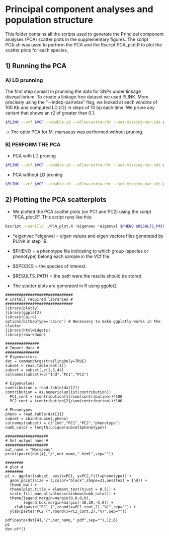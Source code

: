 
# Principal component analyses and population structure

This folder contains all the scripts used to generate the Principal component analyses (PCA) scatter plots in the supplementary figures. The script PCA.sh was used to perform the PCA and the Rscript PCA_plot.R to plot the scatter plots for each species. 

## 1) Running the PCA
### A) LD prunning

The first step consist in prunning the data for SNPs under linkage disequilibrium. To create a linkage free dataset we used PLINK. More precisely using the "--indep-pairwise" flag, we looked at each window of 100 Kb and computed LD (r2) in steps of 10 bp each time. We prune any variant that shows an r2 of greater than 0.1.

``` bash
$PLINK --vcf $VCF --double-id --allow-extra-chr --set-missing-var-ids @:# --indep-pairwise 100 10 0.1 
```

-> The optix PCA for M. marsaeus was performed without pruning. 

### B)  PERFORM THE PCA
- PCA with LD pruning
  
``` bash
$PLINK --vcf $VCF --double-id --allow-extra-chr --set-missing-var-ids @:# --pca --extract *prune.in 
```

- PCA without LD pruning
``` bash
$PLINK --vcf $VCF --double-id --allow-extra-chr --set-missing-var-ids @:# --pca
```

## 2) Plotting the PCA scatterplots

- We plotted the PCA scatter plots (on PC1 and PC2) using the script "PCA_plot.R". This script runs like this:

``` bash
Rscript --vanilla ./PCA_plot.R *eigenvec *eigenval $PHENO $RESULTS_PATH $SPECIES
```
- *eigenvec *eigenval = eigen values and eigen vectors files generated by PLINK in step 1B.
- $PHENO = a phenotype file indicating to which group (species or phenotype) belong each sample in the VCf file.
- $SPECIES = the species of interest.
- $RESULTS_PATH = the path were the results should be stored.

- The scatter plots are generated in R using ggplot2

```
##############################
# Install required libraries #
##############################
library(plotly)
library(ggplot2)
library(Cairo)
options(bitmapType='cairo') # Necessary to make ggplotly works in the cluster
library(htmlwidgets)
library(rmarkdown)

###############
# Import data #
###############
# Eigenvectors
dat = commandArgs(trailingOnly=TRUE)
subset = read.table(dat[1])
subset = subset[,c(1,3,4)]
colnames(subset)=c("Ind","PC1","PC2")

# Eigenvalues
contribution = read.table(dat[2])
contribution = as.numeric(unlist(contribution))
  PC1_cont = (contribution[1]/sum(contribution))*100
  PC2_cont = (contribution[2]/sum(contribution))*100

# Phenotypes
pheno = read.table(dat[3])
subset = cbind(subset,pheno)
colnames(subset) = c("Ind","PC1","PC2","phenotype")
numb_color = length(unique(subset$phenotype))

###################
# Get output name #
###################
out_name = "Marsaeus"
print(paste(dat[4],"/",out_name,".html",sep=""))

########
# plot #
########
p1 <- ggplot(subset, aes(x=PC1, y=PC2,fill=phenotype)) + 
  geom_point(size = 3,color="black",shape=21,aes(text = Ind)) + 
  theme_bw() + 
  theme(plot.title = element_text(hjust = 0.5)) +
  scale_fill_manual(values=rainbow(numb_color)) +
  theme(legend.margin=margin(0,0,0,0),
        legend.box.margin=margin(-10,20,-5,0)) +
    xlab(paste("PC1 (",round(x=PC1_cont,2),"%)",sep="")) +
  ylab(paste("PC2 (",round(x=PC2_cont,2),"%)",sep=""))  

pdf(paste(dat[4],"/",out_name,".pdf",sep=""),12,6)
p1
dev.off()
```
